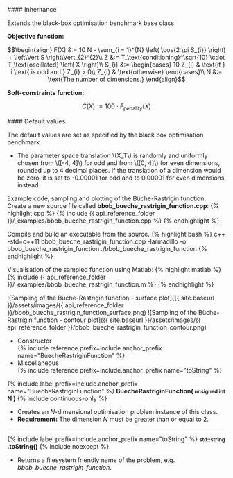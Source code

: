 <div class="custom-callout custom-callout-info">
#### Inheritance

Extends the black-box optimisation benchmark base class
</div>

**Objective function:**

$$\begin{align}
F(X) &:= 10 N - \sum_{i = 1}^{N} \left( \cos{2 \pi S_{i}} \right) + \left\Vert S \right\Vert_{2}^{2}\\
Z &:= T_\text{conditioning}^\sqrt{10} \cdot T_\text{oscillated} \left( X \right)\\
S_{i} &:= \begin{cases}
10 Z_{i} & \text{if } i \text{ is odd and } Z_{i} > 0\\
Z_{i} & \text{otherwise}
\end{cases}\\
N &:= \text{The number of dimensions.}
\end{align}$$

**Soft-constraints function:**

$$C(X) := 100 \cdot F_\text{penality}(X)$$

<div class="custom-callout custom-callout-info">
#### Default values

The default values are set as specified by the black box optimisation benchmark.

- The parameter space translation \\(X_T\\) is randomly and uniformly chosen from \\([-4, 4]\\) for odd and from \\([0, 4]\\) for even dimensions, rounded up to 4 decimal places. If the translation of a dimension would be zero, it is set to -0.00001 for odd and to 0.00001 for even dimensions instead.
</div>

Example code, sampling and plotting of the Büche-Rastrigin function.
Create a new source file called **bbob_bueche_rastrigin_function.cpp**:
{% highlight cpp %}
{% include {{ api_reference_folder }}/_examples/bbob_bueche_rastrigin_function.cpp %}
{% endhighlight %}

Compile and build an executable from the source.
{% highlight bash %}
c++ -std=c++11 bbob_bueche_rastrigin_function.cpp -larmadillo -o bbob_bueche_rastrigin_function
./bbob_bueche_rastrigin_function
{% endhighlight %}


Visualisation of the sampled function using Matlab:
{% highlight matlab %}
{% include {{ api_reference_folder }}/_examples/bbob_bueche_rastrigin_function.m %}
{% endhighlight %}

![Sampling of the Büche-Rastrigin function - surface plot]({{ site.baseurl }}/assets/images/{{ api_reference_folder }}/bbob_bueche_rastrigin_function_surface.png)
![Sampling of the Büche-Rastrigin function - contour plot]({{ site.baseurl }}/assets/images/{{ api_reference_folder }}/bbob_bueche_rastrigin_function_contour.png)

- Constructor<br>
  {% include reference prefix=include.anchor_prefix name="BuecheRastriginFunction" %}
- Miscellaneous<br>
  {% include reference prefix=include.anchor_prefix name="toString" %}

{% include label prefix=include.anchor_prefix name="BuecheRastriginFunction" %}
**BuecheRastriginFunction( <small>unsigned int</small> N )** {% include continuous-only %}

- Creates an *N*-dimensional optimisation problem instance of this class.
- **Requirement:** The dimension *N* must be greater than or equal to 2.

---
{% include label prefix=include.anchor_prefix name="toString" %}
**<small>std::string</small> .toString()** {% include noexcept %}

- Returns a filesystem friendly name of the problem, e.g. *bbob_bueche_rastrigin_function*.